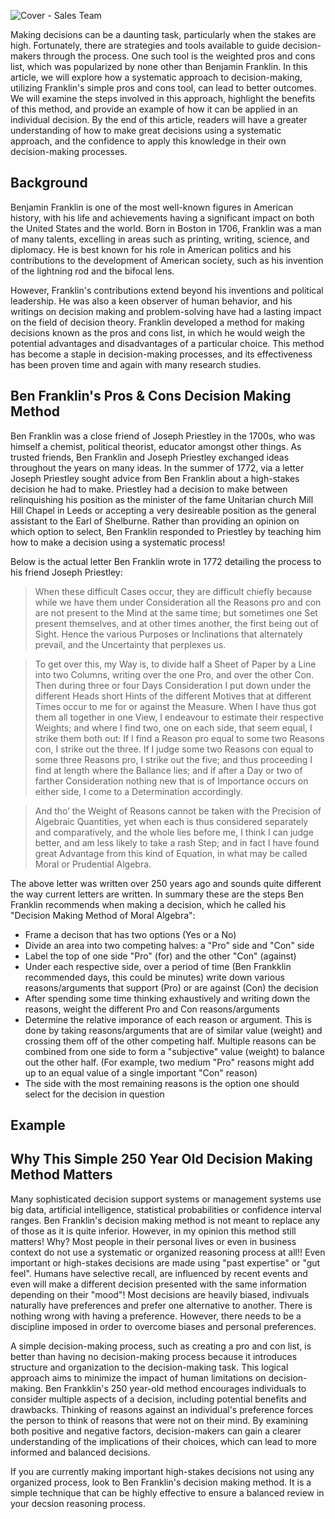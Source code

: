 ![Cover - Sales Team](https://raw.githubusercontent.com/bartczernicki/Articles/main/20230326-Make-Great-Decisions-Using-Ben-Franklins-Pros-And-Cons-Method/Image-MakeGreatDecisions.png)

Making decisions can be a daunting task, particularly when the stakes are high. Fortunately, there are strategies and tools available to guide decision-makers through the process. One such tool is the weighted pros and cons list, which was popularized by none other than Benjamin Franklin. In this article, we will explore how a systematic approach to decision-making, utilizing Franklin's simple pros and cons tool, can lead to better outcomes. We will examine the steps involved in this approach, highlight the benefits of this method, and provide an example of how it can be applied in an individual decision. By the end of this article, readers will have a greater understanding of how to make great decisions using a systematic approach, and the confidence to apply this knowledge in their own decision-making processes.

## Background

Benjamin Franklin is one of the most well-known figures in American history, with his life and achievements having a significant impact on both the United States and the world. Born in Boston in 1706, Franklin was a man of many talents, excelling in areas such as printing, writing, science, and diplomacy. He is best known for his role in American politics and his contributions to the development of American society, such as his invention of the lightning rod and the bifocal lens.

However, Franklin's contributions extend beyond his inventions and political leadership. He was also a keen observer of human behavior, and his writings on decision making and problem-solving have had a lasting impact on the field of decision theory. Franklin developed a method for making decisions known as the pros and cons list, in which he would weigh the potential advantages and disadvantages of a particular choice. This method has become a staple in decision-making processes, and its effectiveness has been proven time and again with many research studies.

## Ben Franklin's Pros & Cons Decision Making Method

Ben Franklin was a close friend of Joseph Priestley in the 1700s, who was himself a chemist, political theorist, educator amongst other things. As trusted friends, Ben Franklin and Joseph Priestley exchanged ideas throughout the years on many ideas. In the summer of 1772, via a letter Joseph Priestley sought advice from Ben Franklin about a high-stakes decision he had to make. Priestley had a decision to make between relinquishing his position as the minister of the fame Unitarian church Mill Hill Chapel in Leeds or accepting a very desireable position as the general assistant to the Earl of Shelburne. Rather than providing an opinion on which option to select, Ben Franklin responded to Priestley by teaching him how to make a decision using a systematic process! 

Below is the actual letter Ben Franklin wrote in 1772 detailing the process to his friend Joseph Priestley:  
>When these difficult Cases occur, they are difficult chiefly because while we have them under Consideration all the Reasons pro and con are not present to the Mind at the same time; but sometimes one Set present themselves, and at other times another, the first being out of Sight. Hence the various Purposes or Inclinations that alternately prevail, and the Uncertainty that perplexes us.

>To get over this, my Way is, to divide half a Sheet of Paper by a Line into two Columns, writing over the one Pro, and over the other Con. Then during three or four Days Consideration I put down under the different Heads short Hints of the different Motives that at different Times occur to me for or against the Measure. When I have thus got them all together in one View, I endeavour to estimate their respective Weights; and where I find two, one on each side, that seem equal, I strike them both out: If I find a Reason pro equal to some two Reasons con, I strike out the three. If I judge some two Reasons con equal to some three Reasons pro, I strike out the five; and thus proceeding I find at length where the Ballance lies; and if after a Day or two of farther Consideration nothing new that is of Importance occurs on either side, I come to a Determination accordingly.

>And tho’ the Weight of Reasons cannot be taken with the Precision of Algebraic Quantities, yet when each is thus considered separately and comparatively, and the whole lies before me, I think I can judge better, and am less likely to take a rash Step; and in fact I have found great Advantage from this kind of Equation, in what may be called Moral or Prudential Algebra.

The above letter was written over 250 years ago and sounds quite different the way current letters are written. In summary these are the steps Ben Franklin recommends when making a decision, which he called his "Decision Making Method of Moral Algebra":  
- Frame a decison that has two options (Yes or a No)
- Divide an area into two competing halves: a "Pro" side and "Con" side
- Label the top of one side "Pro" (for) and the other "Con" (against)
- Under each respective side, over a period of time (Ben Frankklin recommended days, this could be minutes) write down various reasons/arguments that support (Pro) or are against (Con) the decision
- After spending some time thinking exhaustively and writing down the reasons, weight the different Pro and Con reasons/arguments
- Determine the relative imporance of each reason or argument. This is done by taking reasons/arguments that are of similar value (weight) and crossing them off of the other competing half. Multiple reasons can be combined from one side to form a "subjective" value (weight) to balance out the other half. (For example, two medium "Pro" reasons might add up to an equal value of a single important "Con" reason)
- The side with the most remaining reasons is the option one should select for the decision in question

## Example

## Why This Simple 250 Year Old Decision Making Method Matters

Many sophisticated decision support systems or management systems use big data, artificial intelligence, statistical probabilities or confidence interval ranges. Ben Franklin's decision making method is not meant to replace any of those as it is quite inferior. However, in my opinion this method still matters! Why? Most people in their personal lives or even in business context do not use a systematic or organized reasoning process at all!! Even important or high-stakes decisions are made using "past expertise" or "gut feel". Humans have selective recall, are influenced by recent events and even will make a different decision presented with the same information depending on their "mood"! Most decisions are heavily biased, indivuals naturally have preferences and prefer one alternative to another. There is nothing wrong with having a preference. However, there needs to be a discipline imposed in order to overcome biases and personal preferences. 

A simple decision-making process, such as creating a pro and con list, is better than having no decision-making process because it introduces structure and organization to the decision-making task. This logical approach aims to minimize the impact of human limitations on decision-making. Ben Frankklin's 250 year-old method encourages individuals to consider multiple aspects of a decision, including potential benefits and drawbacks. Thinking of reasons against an individual's preference forces the person to think of reasons that were not on their mind. By examining both positive and negative factors, decision-makers can gain a clearer understanding of the implications of their choices, which can lead to more informed and balanced decisions.

If you are currently making important high-stakes decisions not using any organized process, look to Ben Franklin's decision making method. It is a simple technique that can be highly effective to ensure a balanced review in your decsion reasoning process.
